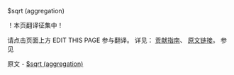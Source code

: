  $sqrt (aggregation)

 ！本页翻译征集中！

请点击页面上方 EDIT THIS PAGE 参与翻译。
详见：
[贡献指南]( https://github.com/JinMuInfo/MongoDB-Manual-zh/blob/master/CONTRIBUTING.md )、
[原文链接](  https://docs.mongodb.com/manual/reference/operator/aggregation/sqrt/  )。
 参见

原文 - [$sqrt (aggregation)]( https://docs.mongodb.com/manual/reference/operator/aggregation/sqrt/ )

